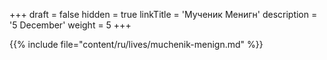 +++
draft = false
hidden = true
linkTitle = 'Мученик Менигн'
description = '5 December'
weight = 5
+++

{{% include file="content/ru/lives/muchenik-menign.md" %}}
